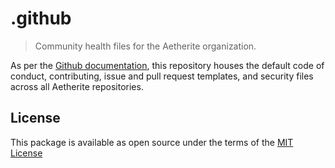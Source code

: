 # .github

> Community health files for the Aetherite organization.

As per the [Github documentation](https://docs.github.com/en/github/building-a-strong-community/creating-a-default-community-health-file), this repository houses the default code of conduct, contributing, issue and pull request templates, and security files across all Aetherite repositories.

## License

This package is available as open source under the terms of the [MIT License](https://github.com/aetherite-dev/)
